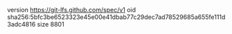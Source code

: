 version https://git-lfs.github.com/spec/v1
oid sha256:5bfc3be6523323e45e00e41dbab77c29dec7ad78529685a655fe111d3adc4816
size 8801

